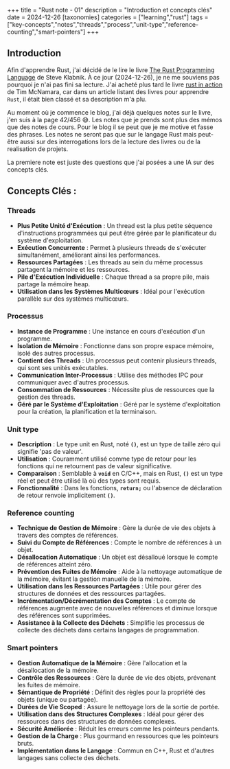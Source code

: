 +++
title = "Rust note - 01"
description = "Introduction et concepts clés"
date = 2024-12-26
[taxonomies]
categories = ["learning","rust"]
tags = ["key-concepts","notes","threads","process","unit-type","reference-counting","smart-pointers"]
+++

## Introduction

Afin d'apprendre Rust, j'ai décidé de le lire le livre [The Rust Programming Language](https://www.amazon.com/Rust-Programming-Language-2nd/dp/1718503105) de Steve Klabnik. À ce jour (2024-12-26), je ne me souviens pas pourquoi je n'ai pas fini sa lecture. J'ai acheté plus tard le livre [rust in action](https://www.amazon.com/Rust-Action-TS-McNamara/dp/1617294551) de Tim McNamara, car dans un article listant des livres pour apprendre `Rust`, il était bien classé et sa description m'a plu.

Au moment où je commence le blog, j'ai déjà quelques notes sur le livre, j'en suis à la page 42/456 😅. Les notes que je prends sont plus des mémos que des notes de cours. Pour le blog il se peut que je me motive et fasse des phrases. Les notes ne seront pas que sur le langage Rust mais peut-être aussi sur des interrogations lors de la lecture des livres ou de la realisation de projets.  

La premiere note est juste des questions que j'ai posées a une IA sur des concepts clés.

## **Concepts Clés :**

### **Threads**

- **Plus Petite Unité d'Exécution** : Un thread est la plus petite séquence d'instructions programmées qui peut être gérée par le planificateur du système d'exploitation.
- **Exécution Concurrente** : Permet à plusieurs threads de s'exécuter simultanément, améliorant ainsi les performances.
- **Ressources Partagées** : Les threads au sein du même processus partagent la mémoire et les ressources.
- **Pile d'Exécution Individuelle** : Chaque thread a sa propre pile, mais partage la mémoire heap.
- **Utilisation dans les Systèmes Multicœurs** : Idéal pour l'exécution parallèle sur des systèmes multicœurs.

### **Processus**

- **Instance de Programme** : Une instance en cours d'exécution d'un programme.
- **Isolation de Mémoire** : Fonctionne dans son propre espace mémoire, isolé des autres processus.
- **Contient des Threads** : Un processus peut contenir plusieurs threads, qui sont ses unités exécutables.
- **Communication Inter-Processus** : Utilise des méthodes IPC pour communiquer avec d'autres processus.
- **Consommation de Ressources** : Nécessite plus de ressources que la gestion des threads.
- **Géré par le Système d'Exploitation** : Géré par le système d'exploitation pour la création, la planification et la terminaison.

### **Unit type**

- **Description** : Le type unit en Rust, noté **`()`**, est un type de taille zéro qui signifie 'pas de valeur'.
- **Utilisation** : Couramment utilisé comme type de retour pour les fonctions qui ne retournent pas de valeur significative.
- **Comparaison** : Semblable à **`void`** en C/C++, mais en Rust, **`()`** est un type réel et peut être utilisé là où des types sont requis.
- **Fonctionnalité** : Dans les fonctions, **`return;`** ou l'absence de déclaration de retour renvoie implicitement **`()`**.

### **Reference counting**

- **Technique de Gestion de Mémoire** : Gère la durée de vie des objets à travers des comptes de références.
- **Suivi du Compte de Références** : Compte le nombre de références à un objet.
- **Désallocation Automatique** : Un objet est désalloué lorsque le compte de références atteint zéro.
- **Prévention des Fuites de Mémoire** : Aide à la nettoyage automatique de la mémoire, évitant la gestion manuelle de la mémoire.
- **Utilisation dans les Ressources Partagées** : Utile pour gérer des structures de données et des ressources partagées.
- **Incrémentation/Décrémentation des Comptes** : Le compte de références augmente avec de nouvelles références et diminue lorsque des références sont supprimées.
- **Assistance à la Collecte des Déchets** : Simplifie les processus de collecte des déchets dans certains langages de programmation.

### **Smart pointers**

- **Gestion Automatique de la Mémoire** : Gère l'allocation et la désallocation de la mémoire.
- **Contrôle des Ressources** : Gère la durée de vie des objets, prévenant les fuites de mémoire.
- **Sémantique de Propriété** : Définit des règles pour la propriété des objets (unique ou partagée).
- **Durées de Vie Scoped** : Assure le nettoyage lors de la sortie de portée.
- **Utilisation dans des Structures Complexes** : Idéal pour gérer des ressources dans des structures de données complexes.
- **Sécurité Améliorée** : Réduit les erreurs comme les pointeurs pendants.
- **Gestion de la Charge** : Plus gourmand en ressources que les pointeurs bruts.
- **Implémentation dans le Langage** : Commun en C++, Rust et d'autres langages sans collecte des déchets.
